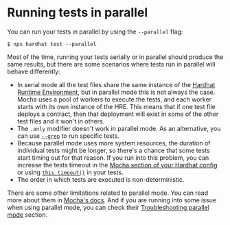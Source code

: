 # Running tests in parallel

You can run your tests in parallel by using the `--parallel` flag:

```
$ npx hardhat test --parallel
```

Most of the time, running your tests serially or in parallel should produce the same results, but there are some scenarios where tests run in parallel will behave differently:

- In serial mode all the test files share the same instance of the [Hardhat Runtime Environment](/advanced/hardhat-runtime-environment.html), but in parallel mode this is not always the case. Mocha uses a pool of workers to execute the tests, and each worker starts with its own instance of the HRE. This means that if one test file deploys a contract, then that deployment will exist in some of the other test files and it won't in others.
- The `.only` modifier doesn't work in parallel mode. As an alternative, you can use [`--grep`](https://mochajs.org/#-grep-regexp-g-regexp) to run specific tests.
- Because parallel mode uses more system resources, the duration of individual tests might be longer, so there's a chance that some tests start timing out for that reason. If you run into this problem, you can increase the tests timeout in the [Mocha section of your Hardhat config](/config/#mocha-configuration) or using [`this.timeout()`](https://mochajs.org/#timeouts) in your tests.
- The order in which tests are executed is non-deterministic.

There are some other limitations related to parallel mode. You can read more about them in [Mocha's docs](https://mochajs.org/#parallel-tests). And if you are running into some issue when using parallel mode, you can check their [Troubleshooting parallel mode](https://mochajs.org/#troubleshooting-parallel-mode) section.

